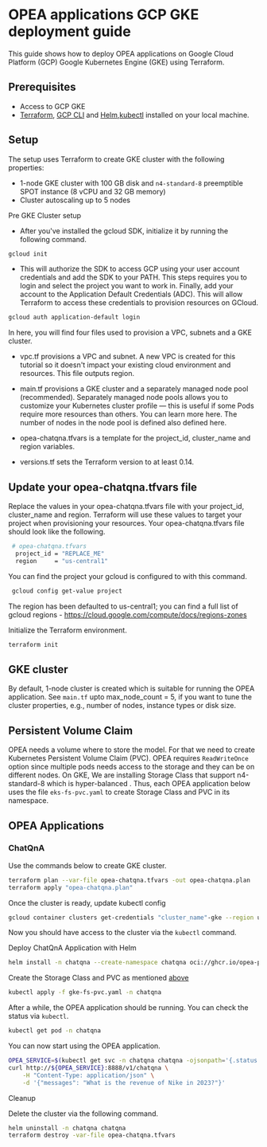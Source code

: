 # OPEA applications GCP GKE deployment guide

This guide shows how to deploy OPEA applications on Google Cloud Platform (GCP) Google Kubernetes Engine (GKE) using Terraform.

## Prerequisites

- Access to GCP GKE
- [Terraform](https://developer.hashicorp.com/terraform/tutorials/gcp-get-started/install-cli), [GCP CLI](https://cloud.google.com/sdk/docs/install-sdk) and [Helm](https://helm.sh/docs/helm/helm_install/),[kubectl](https://kubernetes.io/docs/tasks/tools/) installed on your local machine.

## Setup

The setup uses Terraform to create GKE cluster with the following properties:

- 1-node GKE cluster with 100 GB disk and `n4-standard-8` preemptible SPOT instance (8 vCPU and 32 GB memory)
- Cluster autoscaling up to 5 nodes

Pre GKE Cluster setup

- After you've installed the gcloud SDK, initialize it by running the following command.

```bash
gcloud init
```

- This will authorize the SDK to access GCP using your user account credentials and add the SDK to your PATH. This steps requires you to login and select the project you want to work in. Finally, add your account to the Application Default Credentials (ADC). This will allow Terraform to access these credentials to provision resources on GCloud.

```bash
gcloud auth application-default login
```

In here, you will find four files used to provision a VPC, subnets and a GKE cluster.

- vpc.tf provisions a VPC and subnet. A new VPC is created for this tutorial so it doesn't impact your existing cloud environment and resources. This file outputs region.

- main.tf provisions a GKE cluster and a separately managed node pool (recommended). Separately managed node pools allows you to customize your Kubernetes cluster profile — this is useful if some Pods require more resources than others. You can learn more here. The number of nodes in the node pool is defined also defined here.

- opea-chatqna.tfvars is a template for the project_id, cluster_name and region variables.

- versions.tf sets the Terraform version to at least 0.14.

## Update your opea-chatqna.tfvars file

Replace the values in your opea-chatqna.tfvars file with your project_id, cluster_name and region. Terraform will use these values to target your project when provisioning your resources. Your opea-chatqna.tfvars file should look like the following.

```bash
 # opea-chatqna.tfvars
  project_id = "REPLACE_ME"
  region     = "us-central1"
```

You can find the project your gcloud is configured to with this command.

```bash
 gcloud config get-value project
```

The region has been defaulted to us-central1; you can find a full list of gcloud regions - https://cloud.google.com/compute/docs/regions-zones

Initialize the Terraform environment.

```bash
terraform init
```

## GKE cluster

By default, 1-node cluster is created which is suitable for running the OPEA application. See `main.tf` upto max_node_count = 5, if you want to tune the cluster properties, e.g., number of nodes, instance types or disk size.

## Persistent Volume Claim

OPEA needs a volume where to store the model. For that we need to create Kubernetes Persistent Volume Claim (PVC). OPEA requires `ReadWriteOnce` option since multiple pods needs access to the storage and they can be on different nodes. On GKE, We are installing Storage Class that support n4-standard-8 which is hyper-balanced . Thus, each OPEA application below uses the file `eks-fs-pvc.yaml` to create Storage Class and PVC in its namespace.

## OPEA Applications

### ChatQnA

Use the commands below to create GKE cluster.

```bash
terraform plan --var-file opea-chatqna.tfvars -out opea-chatqna.plan
terraform apply "opea-chatqna.plan"
```

Once the cluster is ready, update kubectl config

```bash
gcloud container clusters get-credentials "cluster_name"-gke --region us-central1 --project "project_id"
```

Now you should have access to the cluster via the `kubectl` command.

Deploy ChatQnA Application with Helm

```bash
helm install -n chatqna --create-namespace chatqna oci://ghcr.io/opea-project/charts/chatqna --set service.type=LoadBalancer --set global.modelUsePVC=model-volume --set global.HUGGINGFACEHUB_API_TOKEN=${HFTOKEN}
```

Create the Storage Class and PVC as mentioned [above](#-persistent-volume-claim)

```bash
kubectl apply -f gke-fs-pvc.yaml -n chatqna
```

After a while, the OPEA application should be running. You can check the status via `kubectl`.

```bash
kubectl get pod -n chatqna
```

You can now start using the OPEA application.

```bash
OPEA_SERVICE=$(kubectl get svc -n chatqna chatqna -ojsonpath='{.status.loadBalancer.ingress[0].hostname}')
curl http://${OPEA_SERVICE}:8888/v1/chatqna \
    -H "Content-Type: application/json" \
    -d '{"messages": "What is the revenue of Nike in 2023?"}'
```

Cleanup

Delete the cluster via the following command.

```bash
helm uninstall -n chatqna chatqna
terraform destroy -var-file opea-chatqna.tfvars
```
